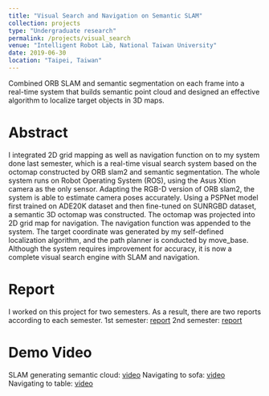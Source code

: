 ```yaml
---
title: "Visual Search and Navigation on Semantic SLAM"
collection: projects
type: "Undergraduate research"
permalink: /projects/visual_search
venue: "Intelligent Robot Lab, National Taiwan University"
date: 2019-06-30
location: "Taipei, Taiwan"
---
```


Combined ORB SLAM and semantic segmentation on each frame into a real-time system that builds semantic point
cloud and designed an effective algorithm to localize target objects in 3D maps.

Abstract
======
I integrated 2D grid mapping as well as navigation function on to my system done last semester, 
which is a real-time visual search system based on the octomap constructed by ORB slam2 and semantic segmentation. 
The whole system runs on Robot Operating System (ROS), using the Asus Xtion camera as the only sensor. 
Adapting the RGB-D version of ORB slam2, the system is able to estimate camera poses accurately. 
Using a PSPNet model first trained on ADE20K dataset and then fine-tuned on SUNRGBD dataset, a semantic 3D octomap was constructed. 
The octomap was projected into 2D grid map for navigation. The navigation function was appended to the system. 
The target coordinate was generated by my self-defined localization algorithm, and the path planner is conducted by move_base. 
Although the system requires improvement for accuracy, it is now a complete visual search engine with SLAM and navigation.

Report
======
I worked on this project for two semesters. As a result, there are two reports according to each semester.
1st semester: [report](http://evamo0508.github.io/files/2018Fall-IntelligentRobotLab-VisualSearch.pdf)
2nd semester: [report](http://evamo0508.github.io/files/2019Spring-IntelligentRobotLab-VisualSearch.pdf)

Demo Video
======
SLAM generating semantic cloud: [video](https://drive.google.com/file/d/13WXFYHC0hlNgMXLzRmV7hypxP5TygQem/view?usp=sharing)
Navigating to sofa: [video](https://drive.google.com/file/d/1zIc7AbNamPJLpbrz8zDTxw0Pp96S0Rvh/view?usp=sharing)
Navigating to table: [video](https://drive.google.com/file/d/1H5fR3RUE8n3YiWmMPbDvjZMg4Z1dhT_6/view?usp=sharing)

